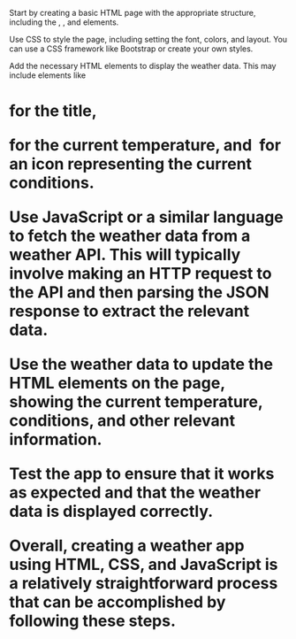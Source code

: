 Start by creating a basic HTML page with the appropriate structure, including the <html>, <head>, and <body> elements.

Use CSS to style the page, including setting the font, colors, and layout. You can use a CSS framework like Bootstrap or create your own styles.

Add the necessary HTML elements to display the weather data. This may include elements like <h1> for the title, <p> for the current temperature, and <img> for an icon representing the current conditions.

Use JavaScript or a similar language to fetch the weather data from a weather API. This will typically involve making an HTTP request to the API and then parsing the JSON response to extract the relevant data.

Use the weather data to update the HTML elements on the page, showing the current temperature, conditions, and other relevant information.

Test the app to ensure that it works as expected and that the weather data is displayed correctly.

Overall, creating a weather app using HTML, CSS, and JavaScript is a relatively straightforward process that can be accomplished by following these steps.




